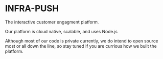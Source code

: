 # INFRA-PUSH

The interactive customer engagment platform.

Our platform is cloud native, scalable, and uses Node.js

Although most of our code is private currently, we do intend to open source most or all down the line, so stay tuned if you are currious how we built the platform.

